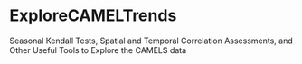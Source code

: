 # ExploreCAMELTrends
Seasonal Kendall Tests, Spatial and Temporal Correlation Assessments, and Other Useful Tools to Explore the CAMELS data
